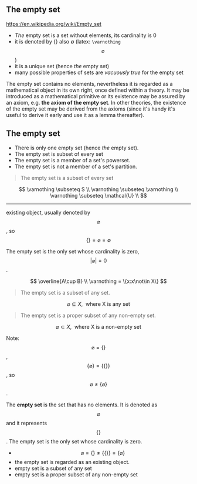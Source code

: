 ## The empty set

https://en.wikipedia.org/wiki/Empty_set

- *The* empty set is a set without elements, its cardinality is 0
- it is denoted by {} also ∅ (latex: `\varnothing` $$\varnothing$$)
- it is a unique set (hence *the* empty set)
- many possible properties of sets are *vacuously true* for the empty set


The empty set contains no elements, nevertheless it is regarded as a mathematical object in its own right, once defined within a theory. It may be introduced as a mathematical primitive or its existence may be assured by an axiom, e.g. **the axiom of the empty set**. In other theories, the existence of the empty set may be derived from the axioms (since it's handy it's useful to derive it early and use it as a lemma thereafter).



## The empty set

* There is only one empty set (hence *the* empty set).
* The empty set is subset of every set
* The empty set is a member of a set's powerset.
* The empty set is not a member of a set's partition.


> The empty set is a subset of every set

$$
\varnothing \subseteq S           \\ 
\varnothing \subseteq \varnothing \\ 
\varnothing \subseteq \mathcal{U} \\
$$





---


existing object, usually denoted by $$\varnothing$$, so $$\{\}=\varnothing = \emptyset$$

The empty set is the only set whose cardinality is zero, $$|\varnothing|=0$$.

$$
\overline{A\cup B} \\
\varnothing = \{x:x\not\in X\}
$$

> The empty set is a subset of any set.

$$
\varnothing \subseteq X , \ \ \text{where X is any set}
$$

> The empty set is a proper subset of any non-empty set.

$$
\varnothing \subset X , \ \ \text{where X is a non-empty set}
$$

Note: $$\varnothing=\{\}$$, $$\{\varnothing\}=\{\{\}\}$$, so $$\varnothing\neq \{\varnothing\} $$.


The __empty set__ is the set that has no elements. It is denoted as $$\varnothing$$ and it represents $$\{\}$$. The empty set is the only set whose cardinality is zero.


- $$\varnothing=\{\}\neq\{\{\}\}=\{\varnothing\} $$
- the empty set is regarded as an existing object.
- empty set is a subset of any set
- empty set is a proper subset of any non-empty set
